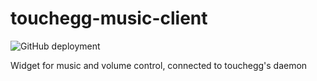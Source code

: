 # touchegg-music-client

![GitHub deployment](https://img.shields.io/github/workflow/status/MarioJim/touchegg-music-client/Continuous%20Integration)

Widget for music and volume control, connected to touchegg's daemon
